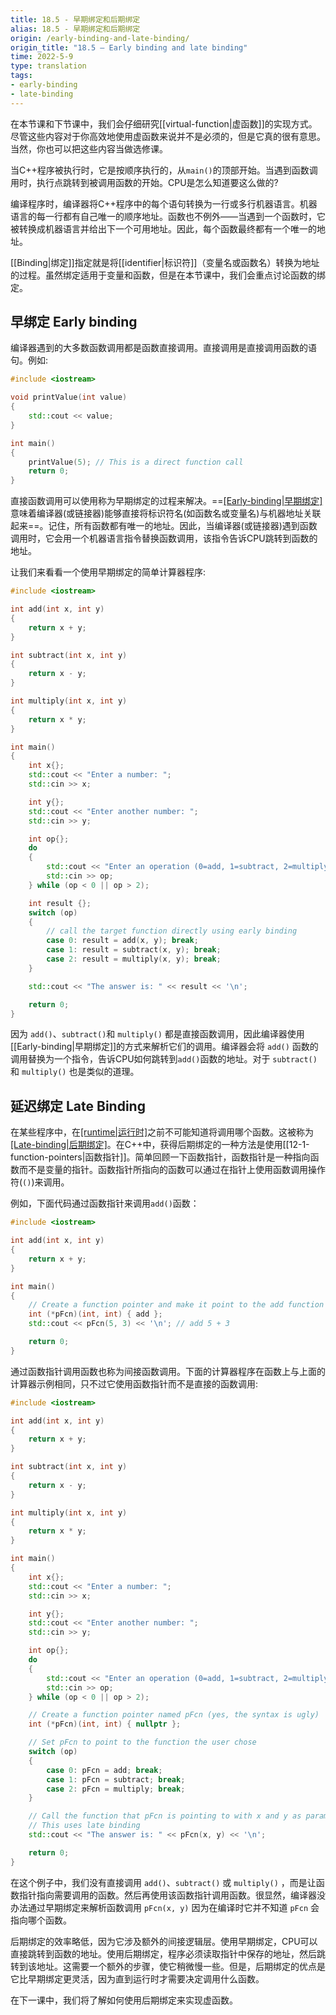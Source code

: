 ```yaml
---
title: 18.5 - 早期绑定和后期绑定
alias: 18.5 - 早期绑定和后期绑定
origin: /early-binding-and-late-binding/
origin_title: "18.5 — Early binding and late binding"
time: 2022-5-9
type: translation
tags:
- early-binding
- late-binding
---
```



在本节课和下节课中，我们会仔细研究[[virtual-function|虚函数]]的实现方式。尽管这些内容对于你高效地使用虚函数来说并不是必须的，但是它真的很有意思。当然，你也可以把这些内容当做选修课。

当C++程序被执行时，它是按顺序执行的，从`main()`的顶部开始。当遇到函数调用时，执行点跳转到被调用函数的开始。CPU是怎么知道要这么做的?

编译程序时，编译器将C++程序中的每个语句转换为一行或多行机器语言。机器语言的每一行都有自己唯一的顺序地址。函数也不例外——当遇到一个函数时，它被转换成机器语言并给出下一个可用地址。因此，每个函数最终都有一个唯一的地址。

[[Binding|绑定]]指定就是将[[identifier|标识符]]（变量名或函数名）转换为地址的过程。虽然绑定适用于变量和函数，但是在本节课中，我们会重点讨论函数的绑定。

## 早绑定 Early binding

编译器遇到的大多数函数调用都是函数直接调用。直接调用是直接调用函数的语句。例如:


```cpp
#include <iostream>

void printValue(int value)
{
    std::cout << value;
}

int main()
{
    printValue(5); // This is a direct function call
    return 0;
}
```

直接函数调用可以使用称为早期绑定的过程来解决。==[[Early-binding|早期绑定]](也称为静态绑定)意味着编译器(或链接器)能够直接将标识符名(如函数名或变量名)与机器地址关联起来==。记住，所有函数都有唯一的地址。因此，当编译器(或链接器)遇到函数调用时，它会用一个机器语言指令替换函数调用，该指令告诉CPU跳转到函数的地址。

让我们来看看一个使用早期绑定的简单计算器程序:

```cpp
#include <iostream>

int add(int x, int y)
{
    return x + y;
}

int subtract(int x, int y)
{
    return x - y;
}

int multiply(int x, int y)
{
    return x * y;
}

int main()
{
    int x{};
    std::cout << "Enter a number: ";
    std::cin >> x;

    int y{};
    std::cout << "Enter another number: ";
    std::cin >> y;

    int op{};
    do
    {
        std::cout << "Enter an operation (0=add, 1=subtract, 2=multiply): ";
        std::cin >> op;
    } while (op < 0 || op > 2);

    int result {};
    switch (op)
    {
        // call the target function directly using early binding
        case 0: result = add(x, y); break;
        case 1: result = subtract(x, y); break;
        case 2: result = multiply(x, y); break;
    }

    std::cout << "The answer is: " << result << '\n';

    return 0;
}
```


因为 `add()`、`subtract()`和 `multiply()` 都是直接函数调用，因此编译器使用[[Early-binding|早期绑定]]的方式来解析它们的调用。编译器会将 `add()` 函数的调用替换为一个指令，告诉CPU如何跳转到`add()`函数的地址。对于 `subtract()` 和 `multiply()` 也是类似的道理。

## 延迟绑定 Late Binding

在某些程序中，在[[runtime|运行时]](程序运行时)之前不可能知道将调用哪个函数。这被称为[[Late-binding|后期绑定]](或动态绑定)。在C++中，获得后期绑定的一种方法是使用[[12-1-function-pointers|函数指针]]。简单回顾一下函数指针，函数指针是一种指向函数而不是变量的指针。函数指针所指向的函数可以通过在指针上使用函数调用操作符(`()`)来调用。

例如，下面代码通过函数指针来调用`add()`函数：

```cpp
#include <iostream>

int add(int x, int y)
{
    return x + y;
}

int main()
{
    // Create a function pointer and make it point to the add function
    int (*pFcn)(int, int) { add };
    std::cout << pFcn(5, 3) << '\n'; // add 5 + 3

    return 0;
}
```

通过函数指针调用函数也称为间接函数调用。下面的计算器程序在函数上与上面的计算器示例相同，只不过它使用函数指针而不是直接的函数调用:


```cpp
#include <iostream>

int add(int x, int y)
{
    return x + y;
}

int subtract(int x, int y)
{
    return x - y;
}

int multiply(int x, int y)
{
    return x * y;
}

int main()
{
    int x{};
    std::cout << "Enter a number: ";
    std::cin >> x;

    int y{};
    std::cout << "Enter another number: ";
    std::cin >> y;

    int op{};
    do
    {
        std::cout << "Enter an operation (0=add, 1=subtract, 2=multiply): ";
        std::cin >> op;
    } while (op < 0 || op > 2);

    // Create a function pointer named pFcn (yes, the syntax is ugly)
    int (*pFcn)(int, int) { nullptr };

    // Set pFcn to point to the function the user chose
    switch (op)
    {
        case 0: pFcn = add; break;
        case 1: pFcn = subtract; break;
        case 2: pFcn = multiply; break;
    }

    // Call the function that pFcn is pointing to with x and y as parameters
    // This uses late binding
    std::cout << "The answer is: " << pFcn(x, y) << '\n';

    return 0;
}
```


在这个例子中，我们没有直接调用 `add()`、`subtract()` 或 `multiply()` ，而是让函数指针指向需要调用的函数。然后再使用该函数指针调用函数。很显然，编译器没办法通过早期绑定来解析函数调用 `pFcn(x, y)` 因为在编译时它并不知道 `pFcn` 会指向哪个函数。

后期绑定的效率略低，因为它涉及额外的间接逻辑层。使用早期绑定，CPU可以直接跳转到函数的地址。使用后期绑定，程序必须读取指针中保存的地址，然后跳转到该地址。这需要一个额外的步骤，使它稍微慢一些。但是，后期绑定的优点是它比早期绑定更灵活，因为直到运行时才需要决定调用什么函数。

在下一课中，我们将了解如何使用后期绑定来实现虚函数。